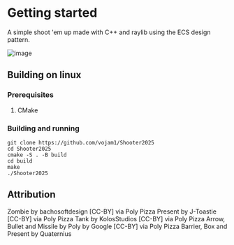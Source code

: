 # Getting started
A simple shoot 'em up made with C++ and raylib using the ECS design pattern.

![image](https://github.com/user-attachments/assets/54c6ddf4-486e-4664-8c20-282cdda297d3)

## Building on linux
### Prerequisites
1. CMake

### Building and running
```
git clone https://github.com/vojam1/Shooter2025
cd Shooter2025
cmake -S . -B build
cd build
make
./Shooter2025
```

## Attribution
Zombie by bachosoftdesign [CC-BY] via Poly Pizza
Present by J-Toastie [CC-BY] via Poly Pizza
Tank by KolosStudios [CC-BY] via Poly Pizza
Arrow, Bullet and Missile by Poly by Google [CC-BY] via Poly Pizza
Barrier, Box and Present by Quaternius
